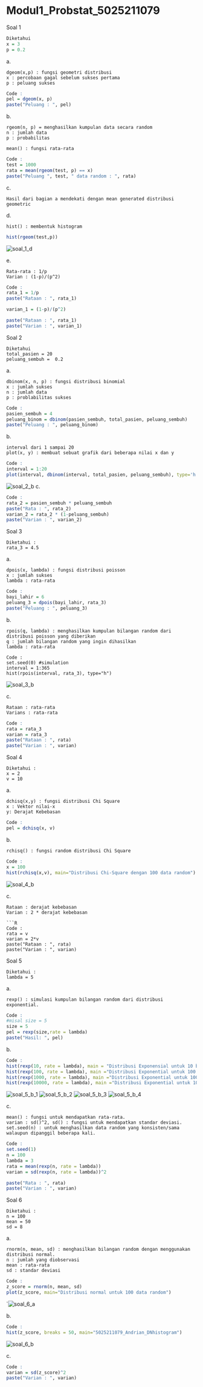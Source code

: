 # Modul1_Probstat_5025211079

Soal 1
```R
Diketahui
x = 3
p = 0.2
```

a.
```
dgeom(x,p) : fungsi geometri distribusi
x : percobaan gagal sebelum sukses pertama 
p : peluang sukses 
```
```R
Code : 
pel = dgeom(x, p)
paste("Peluang : ", pel)
```

b. 
```
rgeom(n, p) = menghasilkan kumpulan data secara random
n : jumlah data
p : probabilitas

mean() : fungsi rata-rata
```
```R
Code : 
test = 1000
rata = mean(rgeom(test, p) == x)
paste("Peluang ", test, " data random : ", rata)
```
c. 
```
Hasil dari bagian a mendekati dengan mean generated distribusi geometric
```

d.
```
hist() : membentuk histogram
```
```R
hist(rgeom(test,p))
```
![soal_1_d](https://user-images.githubusercontent.com/91018876/194866461-cb3d3c9e-10ea-4b9d-ab11-e053d2a045b1.png)

e.
``` 
Rata-rata : 1/p
Varian : (1-p)/(p^2)
```
```R
Code : 
rata_1 = 1/p
paste("Rataan : ", rata_1)

varian_1 = (1-p)/(p^2)

paste("Rataan : ", rata_1)
paste("Varian : ", varian_1)
```

Soal 2
```
Diketahui
total_pasien = 20
peluang_sembuh =  0.2
```

a.
```
dbinom(x, n, p) : fungsi distribusi binomial
x : jumlah sukses
n : jumlah data
p : problabilitas sukses
```
```R
Code : 
pasien_sembuh = 4
peluang_binom = dbinom(pasien_sembuh, total_pasien, peluang_sembuh)
paste("Peluang : ", peluang_binom)
```
b.
```
interval dari 1 sampai 20
plot(x, y) : membuat sebuat grafik dari beberapa nilai x dan y
```
```R
Code : 
interval = 1:20
plot(interval, dbinom(interval, total_pasien, peluang_sembuh), type='h')
```
![soal_2_b](https://user-images.githubusercontent.com/91018876/194879515-5c8f4da5-91f5-4be8-abe8-23cb89aaf57e.png)
c.
```R
Code : 
rata_2 = pasien_sembuh * peluang_sembuh
paste("Rata : ", rata_2)
varian_2 = rata_2 * (1-peluang_sembuh)
paste("Varian : ", varian_2)
```

Soal 3
```
Diketahui :
rata_3 = 4.5
```
a.
```
dpois(x, lambda) : fungsi distribusi poisson 
x : jumlah sukses
lambda : rata-rata
```

```R
Code : 
bayi_lahir = 6
peluang_3 = dpois(bayi_lahir, rata_3)
paste("Peluang : ", peluang_3)
```
b.
```
rpois(q, lambda) : menghasilkan kumpulan bilangan random dari distribusi poisson yang diberikan
q : jumlah bilangan random yang ingin dihasilkan
lambda : rata-rata

```
```
Code : 
set.seed(0) #simulation
interval = 1:365
hist(rpois(interval, rata_3), type="h")
```
![soal_3_b](https://user-images.githubusercontent.com/91018876/194882575-8896bc3e-ae74-44ed-bea9-eefeebf7ae53.png)

c.
```
Rataan : rata-rata
Varians : rata-rata
```
```R 
Code : 
rata = rata_3
varian = rata_3
paste("Rataan : ", rata)
paste("Varian : ", varian)
```

Soal 4
```
Diketahui : 
x = 2
v = 10
```
a.
```
dchisq(x,y) : fungsi distribusi Chi Square
x : Vektor nilai-x
y: Derajat Kebebasan
```
```R
Code :
pel = dchisq(x, v)
```
b.
```
rchisq() : fungsi random distribusi Chi Square
```
```R
Code :
x = 100
hist(rchisq(x,v), main="Distribusi Chi-Square dengan 100 data random")
```
![soal_4_b](https://user-images.githubusercontent.com/91018876/194884542-1727bff6-cf99-4291-8a45-12f59919930a.png)

c.
```
Rataan : derajat kebebasan
Varian : 2 * derajat kebebasan

```R
Code : 
rata = v
varian = 2*v
paste("Rataan : ", rata)
paste("Varian : ", varian)
```

Soal 5
```
Diketahui :
lambda = 5
```
a. 
```
rexp() : simulasi kumpulan bilangan random dari distribusi exponential.
```
```R
Code :
#misal size = 5
size = 5
pel = rexp(size,rate = lambda)
paste("Hasil: ", pel)
```
b.
```R
Code :
hist(rexp(10, rate = lambda), main = "Distribusi Exponensial untuk 10 bilangan random")
hist(rexp(100, rate = lambda), main ="Distribusi Exponential untuk 100 bilangan random")
hist(rexp(1000, rate = lambda), main ="Distribusi Exponential untuk 1000 bilangan random")
hist(rexp(10000, rate = lambda), main ="Distribusi Exponential untuk 10000 bilangan random")
```
![soal_5_b_1](https://user-images.githubusercontent.com/91018876/194885932-761371eb-59d3-451d-b04b-c4e837fb8464.png)
![soal_5_b_2](https://user-images.githubusercontent.com/91018876/194885934-01572f5c-0c41-4b81-8de5-09b64dc5a159.png)
![soal_5_b_3](https://user-images.githubusercontent.com/91018876/194885926-8f3bea8b-f2bf-43e4-8965-1a6d82e4647a.png)
![soal_5_b_4](https://user-images.githubusercontent.com/91018876/194885928-49d5ceda-1217-4cfa-a865-050d975ef190.png)

c.
```
mean() : fungsi untuk mendapatkan rata-rata.
varian : sd()^2, sd() : fungsi untuk mendapatkan standar deviasi.
set.seed(n) : untuk menghasilkan data random yang konsisten/sama walaupun dipanggil beberapa kali.
```
```R
Code :
set.seed(1)
n = 100
lambda = 3
rata = mean(rexp(n, rate = lambda))
varian = sd(rexp(n, rate = lambda))^2

paste("Rata : ", rata)
paste("Varian : ", varian)
```

Soal 6 
```
Diketahui :
n = 100
mean = 50
sd = 8
```
a.
```
rnorm(n, mean, sd) : menghasilkan bilangan random dengan menggunakan distribusi normal.
n : jumlah yang diobservasi
mean : rata-rata
sd : standar deviasi
```
```R
Code :
z_score = rnorm(n, mean, sd)
plot(z_score, main="Distribusi normal untuk 100 data random")
```
`![soal_6_a](https://user-images.githubusercontent.com/91018876/194887303-3581b49b-894e-42de-9896-1397d84b7d8c.png)

b.
```R
Code :
hist(z_score, breaks = 50, main="5025211079_Andrian_DNhistogram")
```
![soal_6_b](https://user-images.githubusercontent.com/91018876/194887508-077b3e69-0995-4525-8185-7047c61302b3.png)

c.
```R
Code :
varian = sd(z_score)^2
paste("Varian : ", varian)
```
